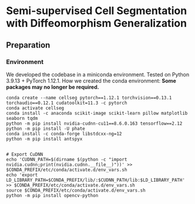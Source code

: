 # Semi-supervised Cell Segmentation with Diffeomorphism Generalization

<!-- [![Twitter](https://img.shields.io/twitter/follow/KrishnaswamyLab.svg?style=social&label=Follow)](https://twitter.com/KrishnaswamyLab)
[![Github Stars](https://img.shields.io/github/stars/ChenLiu-1996/DiffusionSpectralEntropy.svg?style=social&label=Stars)](https://github.com/ChenLiu-1996/DiffusionSpectralEntropy/) -->



## Preparation

### Environment
We developed the codebase in a miniconda environment.
Tested on Python 3.9.13 + PyTorch 1.12.1.
How we created the conda environment:
**Some packages may no longer be required.**
```
conda create --name cellseg pytorch==1.12.1 torchvision==0.13.1 torchaudio==0.12.1 cudatoolkit=11.3 -c pytorch
conda activate cellseg
conda install -c anaconda scikit-image scikit-learn pillow matplotlib seaborn tqdm
python -m pip install nvidia-cudnn-cu11==8.6.0.163 tensorflow==2.12
python -m pip install -U phate
conda install -c conda-forge libstdcxx-ng=12
python -m pip install antspyx


# Export CuDNN
echo 'CUDNN_PATH=$(dirname $(python -c "import nvidia.cudnn;print(nvidia.cudnn.__file__)"))' >> $CONDA_PREFIX/etc/conda/activate.d/env_vars.sh
echo 'export LD_LIBRARY_PATH=$CONDA_PREFIX/lib/:$CUDNN_PATH/lib:$LD_LIBRARY_PATH' >> $CONDA_PREFIX/etc/conda/activate.d/env_vars.sh
source $CONDA_PREFIX/etc/conda/activate.d/env_vars.sh
python -m pip install opencv-python

```

